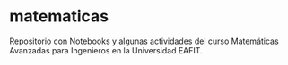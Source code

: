 # matematicas

Repositorio con Notebooks y algunas actividades del curso Matemáticas Avanzadas para Ingenieros en la Universidad EAFIT.
